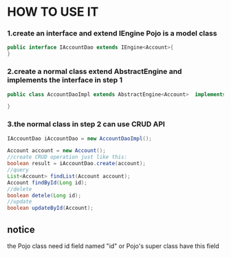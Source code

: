 # HOW TO USE IT
### 1.create an interface and extend IEngine<Pojo> Pojo is a model class
``` java
public interface IAccountDao extends IEngine<Account>{
}
```
### 2.create a normal class extend AbstractEngine<Pojo> and implements the interface in step 1
```java
public class AccountDaoImpl extends AbstractEngine<Account>  implements IAccountDao<Account>{

}
```
### 3.the normal class in step 2 can use CRUD API 
```java
IAccountDao iAccountDao = new AccountDaoImpl();

Account account = new Account();
//create CRUD operation just like this:
boolean result = iAccountDao.create(account);
//query
List<Account> findList(Account account);
Account findById(Long id);
//delete
boolean detele(Long id);
//update
boolean updateById(Account);
```

## notice
the Pojo class need id field named "id" or Pojo's super class have this field